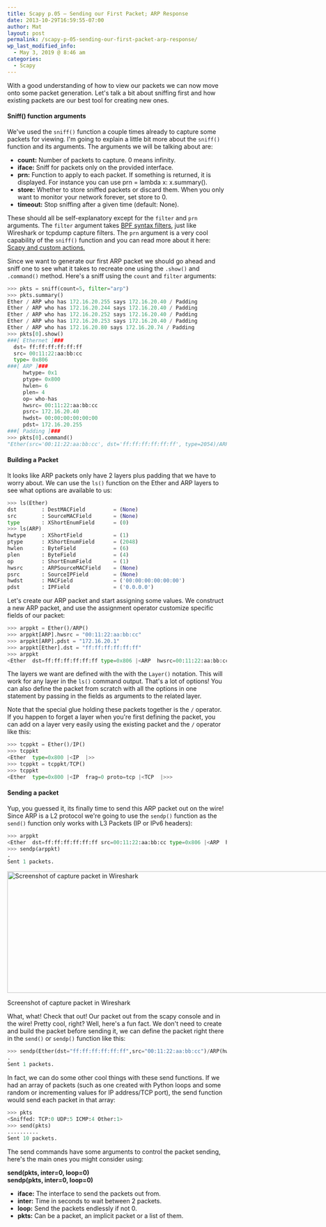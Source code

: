 ```yaml
---
title: Scapy p.05 – Sending our First Packet; ARP Response
date: 2013-10-29T16:59:55-07:00
author: Mat
layout: post
permalink: /scapy-p-05-sending-our-first-packet-arp-response/
wp_last_modified_info:
  - May 3, 2019 @ 8:46 am
categories:
  - Scapy
---
```

With a good understanding of how to view our packets we can now move onto some packet generation. Let's talk a bit about sniffing first and how existing packets are our best tool for creating new ones.

#### Sniff() function arguments

We've used the `sniff()` function a couple times already to capture some packets for viewing. I'm going to explain a little bit more about the `sniff()` function and its arguments. <!--more-->The arguments we will be talking about are:

  * **count:** Number of packets to capture. 0 means infinity.
  * **iface:** Sniff for packets only on the provided interface.
  * **prn:** Function to apply to each packet. If something is returned, it is displayed. For instance you can use prn = lambda x: x.summary().
  * **store:** Whether to store sniffed packets or discard them. When you only want to monitor your network forever, set store to 0.
  * **timeout:** Stop sniffing after a given time (default: None).

These should all be self-explanatory except for the `filter` and `prn` arguments. The `filter` argument takes <a href="http://biot.com/capstats/bpf.html" target="_blank" rel="noopener noreferrer">BPF syntax filters</a>, just like Wireshark or tcpdump capture filters. The `prn` argument is a very cool capability of the `sniff()` function and you can read more about it here: <a href="http://thepacketgeek.com/scapy-sniffing-with-custom-actions-part-1/" target="_blank" rel="noopener noreferrer">Scapy and custom actions.</a>

Since we want to generate our first ARP packet we should go ahead and sniff one to see what it takes to recreate one using the `.show()` and `.command()` method. Here's a sniff using the `count` and `filter` arguments:

```python
>>> pkts = sniff(count=5, filter="arp")
>>> pkts.summary()
Ether / ARP who has 172.16.20.255 says 172.16.20.40 / Padding
Ether / ARP who has 172.16.20.244 says 172.16.20.40 / Padding
Ether / ARP who has 172.16.20.252 says 172.16.20.40 / Padding
Ether / ARP who has 172.16.20.253 says 172.16.20.40 / Padding
Ether / ARP who has 172.16.20.80 says 172.16.20.74 / Padding
>>> pkts[0].show()
###[ Ethernet ]###
  dst= ff:ff:ff:ff:ff:ff
  src= 00:11:22:aa:bb:cc
  type= 0x806
###[ ARP ]###
     hwtype= 0x1
     ptype= 0x800
     hwlen= 6
     plen= 4
     op= who-has
     hwsrc= 00:11:22:aa:bb:cc
     psrc= 172.16.20.40
     hwdst= 00:00:00:00:00:00
     pdst= 172.16.20.255
###[ Padding ]###
>>> pkts[0].command()
"Ether(src='00:11:22:aa:bb:cc', dst='ff:ff:ff:ff:ff:ff', type=2054)/ARP(hwdst='00:00:00:00:00:00', ptype=2048, hwtype=1, psrc='172.16.20.40', hwlen=6, plen=4, pdst='172.16.20.255', hwsrc='00:11:22:aa:bb:cc', op=2)"
```

#### Building a Packet

It looks like ARP packets only have 2 layers plus padding that we have to worry about. We can use the `ls()` function on the Ether and ARP layers to see what options are available to us:

```python
>>> ls(Ether)
dst        : DestMACField         = (None)
src        : SourceMACField       = (None)
type       : XShortEnumField      = (0)
>>> ls(ARP)
hwtype     : XShortField          = (1)
ptype      : XShortEnumField      = (2048)
hwlen      : ByteField            = (6)
plen       : ByteField            = (4)
op         : ShortEnumField       = (1)
hwsrc      : ARPSourceMACField    = (None)
psrc       : SourceIPField        = (None)
hwdst      : MACField             = ('00:00:00:00:00:00')
pdst       : IPField              = ('0.0.0.0')
```

Let's create our ARP packet and start assigning some values. We construct a new ARP packet, and use the assignment operator customize specific fields of our packet:

```python
>>> arppkt = Ether()/ARP()
>>> arppkt[ARP].hwsrc = "00:11:22:aa:bb:cc"
>>> arppkt[ARP].pdst = "172.16.20.1"
>>> arppkt[Ether].dst = "ff:ff:ff:ff:ff:ff"
>>> arppkt
<Ether  dst=ff:ff:ff:ff:ff:ff type=0x806 |<ARP  hwsrc=00:11:22:aa:bb:cc pdst=172.16.20.1 |>>
```

The layers we want are defined with the with the `Layer()` notation. This will work for any layer in the `ls()` command output. That's a lot of options! You can also define the packet from scratch with all the options in one statement by passing in the fields as arguments to the related layer.

Note that the special glue holding these packets together is the `/` operator. If you happen to forget a layer when you're first defining the packet, you can add on a layer very easily using the existing packet and the `/` operator like this:

```python
>>> tcppkt = Ether()/IP()
>>> tcppkt
<Ether  type=0x800 |<IP  |>>
>>> tcppkt = tcppkt/TCP()
>>> tcppkt
<Ether  type=0x800 |<IP  frag=0 proto=tcp |<TCP  |>>>
```

#### Sending a packet

Yup, you guessed it, its finally time to send this ARP packet out on the wire! Since ARP is a L2 protocol we're going to use the `sendp()` function as the `send()` function only works with L3 Packets (IP or IPv6 headers):

```python
>>> arppkt
<Ether  dst=ff:ff:ff:ff:ff:ff src=00:11:22:aa:bb:cc type=0x806 |<ARP  hwsrc=00:11:22:aa:bb:cc pdst=172.16.20.1 |>>
>>> sendp(arppkt)
.
Sent 1 packets.
```

<div id="attachment_116" style="width: 751px" class="wp-caption aligncenter">
  <img aria-describedby="caption-attachment-116" class="size-full wp-image-116" src="{{ site.url }}/static/img/scapy-sent-arp-packet.png" alt="Screenshot of capture packet in Wireshark" width="741" height="279" sizes="(max-width: 741px) 100vw, 741px" />
  
  <p id="caption-attachment-116" class="wp-caption-text">
    Screenshot of capture packet in Wireshark
  </p>
</div>

What, what! Check that out! Our packet out from the scapy console and in the wire! Pretty cool, right? Well, here's a fun fact. We don't need to create and build the packet before sending it, we can define the packet right there in the `send()` or `sendp()` function like this:

```python
>>> sendp(Ether(dst="ff:ff:ff:ff:ff:ff",src="00:11:22:aa:bb:cc")/ARP(hwsrc="00:11:22:aa:bb:cc",pdst="172.16.20.1"))
.
Sent 1 packets.
```

In fact, we can do some other cool things with these send functions. If we had an array of packets (such as one created with Python loops and some random or incrementing values for IP address/TCP port), the send function would send each packet in that array:

```python
>>> pkts
<Sniffed: TCP:0 UDP:5 ICMP:4 Other:1>
>>> send(pkts)
..........
Sent 10 packets.
```

The send commands have some arguments to control the packet sending, here's the main ones you might consider using:

**send(pkts, inter=0, loop=0)  
sendp(pkts, inter=0, loop=0)**

  * **iface:** The interface to send the packets out from.
  * **inter:** Time in seconds to wait between 2 packets.
  * **loop:** Send the packets endlessly if not 0.
  * **pkts:** Can be a packet, an implicit packet or a list of them.